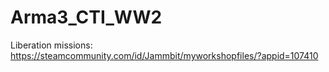 # Arma3_CTI_WW2

Liberation missions:
https://steamcommunity.com/id/Jammbit/myworkshopfiles/?appid=107410




